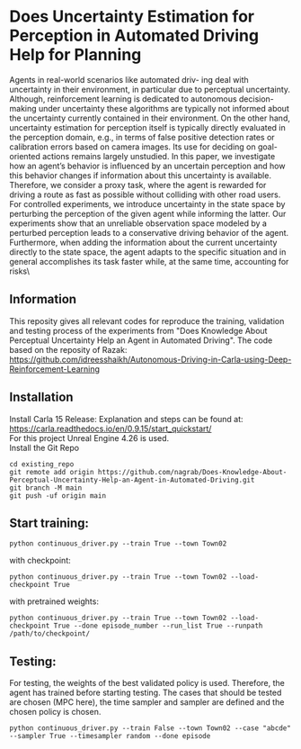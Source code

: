 # Does Uncertainty Estimation for Perception in Automated Driving Help for Planning
Agents in real-world scenarios like automated driv-
ing deal with uncertainty in their environment, in particular
due to perceptual uncertainty. Although, reinforcement learning
is dedicated to autonomous decision-making under uncertainty
these algorithms are typically not informed about the uncertainty
currently contained in their environment. On the other hand,
uncertainty estimation for perception itself is typically directly
evaluated in the perception domain, e.g., in terms of false
positive detection rates or calibration errors based on camera
images. Its use for deciding on goal-oriented actions remains
largely unstudied. In this paper, we investigate how an agent’s
behavior is influenced by an uncertain perception and how
this behavior changes if information about this uncertainty is
available. Therefore, we consider a proxy task, where the agent is
rewarded for driving a route as fast as possible without colliding
with other road users. For controlled experiments, we introduce
uncertainty in the state space by perturbing the perception of
the given agent while informing the latter. Our experiments show
that an unreliable observation space modeled by a perturbed
perception leads to a conservative driving behavior of the agent.
Furthermore, when adding the information about the current
uncertainty directly to the state space, the agent adapts to the
specific situation and in general accomplishes its task faster while,
at the same time, accounting for risks\ 

## Information
This reposity gives all relevant codes for reproduce the training, validation and testing process of the experiments from "Does Knowledge About Perceptual Uncertainty Help an Agent in Automated Driving". 
The code based on the reposity of Razak: https://github.com/idreesshaikh/Autonomous-Driving-in-Carla-using-Deep-Reinforcement-Learning

## Installation
Install Carla 15 Release: Explanation and steps can be found at: https://carla.readthedocs.io/en/0.9.15/start_quickstart/ \
For this project Unreal Engine 4.26 is used. \
Install the Git Repo
```
cd existing_repo
git remote add origin https://github.com/nagrab/Does-Knowledge-About-Perceptual-Uncertainty-Help-an-Agent-in-Automated-Driving.git
git branch -M main
git push -uf origin main
```

## Start training:
```
python continuous_driver.py --train True --town Town02
```
with checkpoint:
```
python continuous_driver.py --train True --town Town02 --load-checkpoint True
```
with pretrained weights:
```
python continuous_driver.py --train True --town Town02 --load-checkpoint True --done episode_number --run_list True --runpath /path/to/checkpoint/
```

## Testing:
For testing, the weights of the best validated policy is used. Therefore, the agent has trained before starting testing. 
The cases that should be tested are chosen (MPC here), the time sampler and sampler are defined and the chosen policy is chosen.
```
python continuous_driver.py --train False --town Town02 --case "abcde" --sampler True --timesampler random --done episode
```

